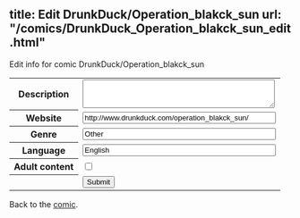 title: Edit DrunkDuck/Operation_blakck_sun
url: "/comics/DrunkDuck_Operation_blakck_sun_edit.html"
---
Edit info for comic DrunkDuck/Operation_blakck_sun

<form name="comic" action="http://gaepostmail.appspot.com/comic/" method="post">
<table class="comicinfo">
<tr>
<th>Description</th><td><textarea name="description" cols="40" rows="3"></textarea></td>
</tr>
<tr>
<th>Website</th><td><input type="text" name="url" value="http://www.drunkduck.com/operation_blakck_sun/" size="40"/></td>
</tr>
<tr>
<th>Genre</th><td><input type="text" name="genre" value="Other" size="40"/></td>
</tr>
<tr>
<th>Language</th><td><input type="text" name="language" value="English" size="40"/></td>
</tr>
<tr>
<th>Adult content</th><td><input type="checkbox" name="adult" value="adult" /></td>
</tr>
<tr>
<th></th><td>
<input type="hidden" name="comic" value="DrunkDuck_Operation_blakck_sun" />
<input type="submit" name="submit" value="Submit" />
</td>
</tr>
</table>
</form>

Back to the [comic](DrunkDuck_Operation_blakck_sun.html).
